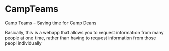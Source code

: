 CampTeams
=========
Camp Teams - Saving time for Camp Deans

Basically, this is a webapp that allows you to request information from many people at one time, rather than having to request information from those peopl individually
